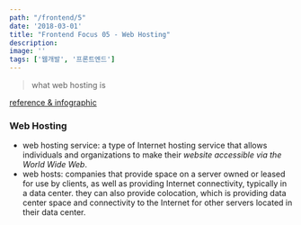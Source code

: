 ```yaml
---
path: "/frontend/5"
date: '2018-03-01'
title: "Frontend Focus 05 - Web Hosting"
description: 
image: ''
tags: ['웹개발', '프론트엔드']
---
```

> what web hosting is

[reference & infographic](https://frontendmasters.com/books/front-end-handbook/2018/learning/hosting.html)

### Web Hosting
- web hosting service: a type of Internet hosting service that allows individuals and organizations to make their _website accessible via the World Wide Web_.
- web hosts: companies that provide space on a server owned or leased for use by clients, as well as providing Internet connectivity, typically in a data center. they can also provide colocation, which is providing data center space and connectivity to the Internet for other servers located in their data center.